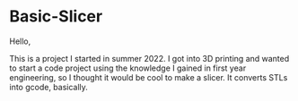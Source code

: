 # Basic-Slicer

Hello,
 
This is a project I started in summer 2022. I got into 3D printing and wanted to start a code project using the knowledge I gained in first year engineering, so I thought it would be cool to make a slicer.
It converts STLs into gcode, basically.
